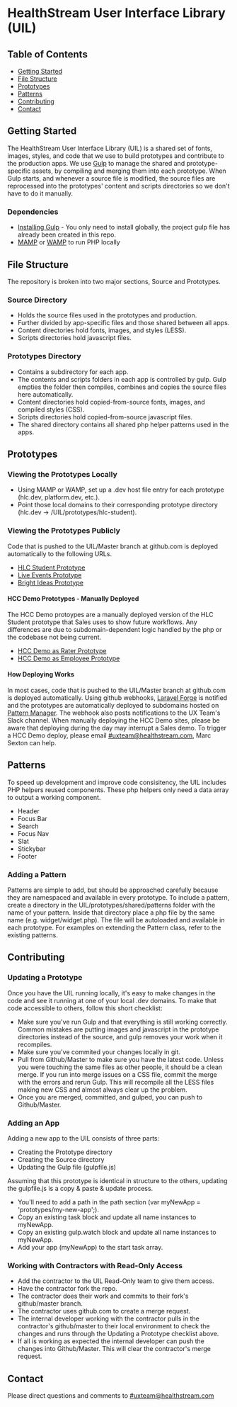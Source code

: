 # HealthStream User Interface Library (UIL)

## Table of Contents
* [Getting Started](#getting-started)
* [File Structure](#file-structure)
* [Prototypes](#prototypes)
* [Patterns](#patterns)
* [Contributing](#contributing)
* [Contact](#contact)

## <a name="getting-started">Getting Started
The HealthStream User Interface Library (UIL) is a shared set of fonts, images, styles, and code that we use to build prototypes and contribute to the production apps. We use [Gulp](http://gulpjs.com/) to manage the shared and prototype-specific assets, by compiling and merging them into each prototype. When Gulp starts, and whenever a source file is modified, the source files are reprocessed into the prototypes' content and scripts directories so we don't have to do it manually.

### Dependencies
* [Installing Gulp](https://github.com/gulpjs/gulp/blob/master/docs/getting-started.md) - You only need to install globally, the project gulp file has already been created in this repo.
* [MAMP](https://www.mamp.info/en/) or [WAMP](http://www.wampserver.com/en/) to run PHP locally

## <a name="file-structure">File Structure
The repository is broken into two major sections, Source and Prototypes.

### Source Directory
* Holds the source files used in the prototypes and production.
* Further divided by app-specific files and those shared between all apps.
* Content directories hold fonts, images, and styles (LESS).
* Scripts directories hold javascript files.

### Prototypes Directory
* Contains a subdirectory for each app.
* The contents and scripts folders in each app is controlled by gulp. Gulp empties the folder then compiles, combines and copies the source files here automatically.
* Content directories hold copied-from-source fonts, images, and compiled styles (CSS).
* Scripts directories hold copied-from-source javascript files.
* The shared directory contains all shared php helper patterns used in the apps.

## <a name="prototypes">Prototypes

### Viewing the Prototypes Locally
* Using MAMP or WAMP, set up a .dev host file entry for each prototype (hlc.dev, platform.dev, etc.).
* Point those local domains to their corresponding prototype directory (hlc.dev -> /UIL/prototypes/hlc-student).

### Viewing the Prototypes Publicly
Code that is pushed to the UIL/Master branch at github.com is deployed automatically to the following URLs.
* [HLC Student Prototype](http://hstm-hlc-student.patternmanager.com)
* [Live Events Prototype](http://hstm-platform.patternmanager.com)
* [Bright Ideas Prototype](http://hstm-bright-ideas.patternmanager.com)

#### HCC Demo Prototypes - Manually Deployed
The HCC Demo protoypes are a manually deployed version of the HLC Student prototype that Sales uses to show future workflows. Any differences are due to subdomain-dependent logic handled by the php or the codebase not being current.
* [HCC Demo as Rater Prototype](http://hstm-hccdemo-rater.patternmanager.com/)
* [HCC Demo as Employee Prototype](http://hstm-hccdemo-employee.patternmanager.com/)

#### How Deploying Works
In most cases, code that is pushed to the UIL/Master branch at github.com is deployed automatically. Using github webhooks, [Laravel Forge](https://forge.laravel.com/) is notified and the prototypes are automatically deployed to subdomains hosted on [Pattern Manager](http://patternmanager.com). The webhook also posts notifications to the UX Team's Slack channel.
When manually deploying the HCC Demo sites, please be aware that deploying during the day may interrupt a Sales demo. To trigger a HCC Demo deploy, please email [#uxteam@healthstream.com](mailto:#uxteam@healthstream.com), Marc Sexton can help.

## <a name="patterns">Patterns
To speed up development and improve code consisitency, the UIL includes PHP helpers reused components. These php helpers only need a data array to output a working component.
* Header
* Focus Bar
* Search
* Focus Nav
* Slat
* Stickybar
* Footer

### Adding a Pattern
Patterns are simple to add, but should be approached carefully because they are namespaced and available in every prototype. To include a pattern, create a directory in the UIL/prototypes/shared/patterns folder with the name of your pattern. Inside that directory place a php file by the same name (e.g. widget/widget.php). The file will be autoloaded and available in each prototype. For examples on extending the Pattern class, refer to the existing patterns.

## <a name="contributing">Contributing

### Updating a Prototype
Once you have the UIL running locally, it's easy to make changes in the code and see it running at one of your local .dev domains. To make that code accessible to others, follow this short checklist:
* Make sure you've run Gulp and that everything is still working correctly. Common mistakes are putting images and javascript in the prototype directories instead of the source, and gulp removes your work when it recompiles.
* Make sure you've commited your changes locally in git.
* Pull from Github/Master to make sure you have the latest code. Unless you were touching the same files as other people, it should be a clean merge. If you run into merge issues on a CSS file, commit the merge with the errors and rerun Gulp. This will recompile all the LESS files making new CSS and almost always clear up the problem.
* Once you are merged, committed, and gulped, you can push to Github/Master.

### Adding an App
Adding a new app to the UIL consists of three parts:
* Creating the Prototype directory
* Creating the Source directory
* Updating the Gulp file (gulpfile.js)

Assuming that this prototype is identical in structure to the others, updating the gulpfile.js is a copy & paste & update process.
* You'll need to add a path in the path section (var myNewApp = 'prototypes/my-new-app';).
* Copy an existing task block and update all name instances to myNewApp.
* Copy an existing gulp.watch block and update all name instances to myNewApp.
* Add your app (myNewApp) to the start task array.

### Working with Contractors with Read-Only Access
* Add the contractor to the UIL Read-Only team to give them access.
* Have the contractor fork the repo.
* The contractor does their work and commits to their fork's github/master branch.
* The contractor uses github.com to create a merge request.
* The internal developer working with the contractor pulls in the contractor's github/master to their local environment to check the changes and runs through the Updating a Prototype checklist above.
* If all is working as expected the internal developer can push the changes into Github/Master. This will clear the contractor's merge request.

## <a name="contact">Contact
Please direct questions and comments to [#uxteam@healthstream.com](mailto:#uxteam@healthstream.com)
